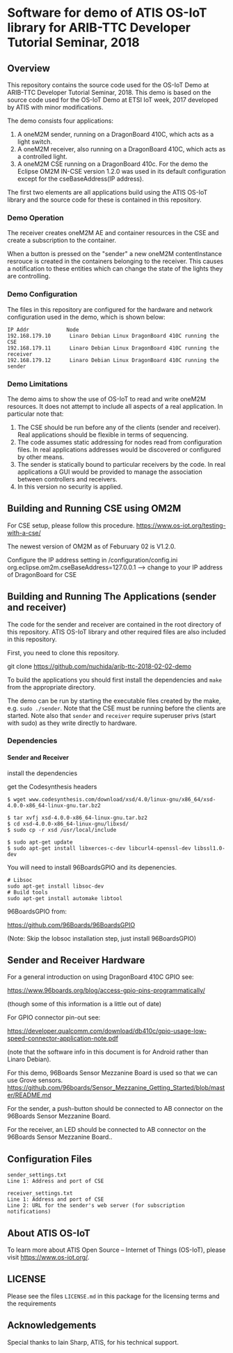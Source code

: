 # Software for demo of ATIS OS-IoT library for ARIB-TTC Developer Tutorial Seminar, 2018

## Overview

This repository contains the source code used for the OS-IoT Demo at ARIB-TTC Developer Tutorial Seminar, 2018. This demo is based on the source code used for the OS-IoT Demo at ETSI IoT week, 2017 developed by ATIS with minor modifications.

The demo consists four applications:
1. A oneM2M sender, running on a DragonBoard 410C, which acts as a light switch.
2. A oneM2M receiver, also running on a DragonBoard 410C, which acts as a controlled light.
3. A oneM2M CSE running on a DragonBoard 410c. For the demo the Eclipse OM2M IN-CSE version 1.2.0 was used in its default configuration except for the cseBaseAddress(IP address).

The first two elements are all applications build using the ATIS OS-IoT library and the source code
for these is contained in this repository. 

### Demo Operation

The receiver creates oneM2M AE and container resources in the CSE and create a subscription to the container.

When a button is pressed on the "sender" a new oneM2M contentInstance resrouce is created in the containers belonging to the receiver.
This causes a notification to these entities which can change the state of the lights they are controlling.

### Demo Configuration

The files in this repository are configured for the hardware and network configuration used in the demo, which is shown below:

```
IP Addr            Node
192.168.179.10      Linaro Debian Linux DragonBoard 410C running the CSE
192.168.179.11      Linaro Debian Linux DragonBoard 410C running the receiver
192.168.179.12      Linaro Debian Linux DragonBoard 410C running the sender 
```

### Demo Limitations

The demo aims to show the use of OS-IoT to read and write oneM2M resources. It does not attempt to include all aspects of a real application. In particular note that:
1. The CSE should be run before any of the clients (sender and receiver). Real applications should be flexible in terms of sequencing.
2. The code assumes static addressing for nodes read from configuration files. In real applications addresses would be discovered or configured by other means.
3. The sender is statically bound to particular receivers by the code. In real applications a GUI would be provided to manage the association between controllers and receivers.
4. In this version no security is applied.

## Building and Running CSE using OM2M

For CSE setup, please follow this procedure.
https://www.os-iot.org/testing-with-a-cse/

The newest version of OM2M as of Feburuary 02 is V1.2.0.

Configure the IP address setting in /configuration/config.ini
org.eclipse.om2m.cseBaseAddress=127.0.0.1  --> change to your IP address of DragonBoard for CSE

## Building and Running The Applications (sender and receiver)

The code for the sender and receiver are contained in the root directory of this repository. ATIS OS-IoT library and other required files are also included in this repository.

First, you need to clone this repository.

git clone https://github.com/nuchida/arib-ttc-2018-02-02-demo

To build the applications you should first install the dependencies and ```make``` from the appropriate directory.

The demo can be run by starting the executable files created by the make, e.g. ```sudo ./sender```. Note that the CSE must be running before the clients are started. Note also that ```sender``` and ```receiver``` require superuser privs (start with sudo) as they write directly to hardware.

### Dependencies

#### Sender and Receiver

install the dependencies

get the Codesynthesis headers
```
$ wget www.codesynthesis.com/download/xsd/4.0/linux-gnu/x86_64/xsd-4.0.0-x86_64-linux-gnu.tar.bz2

$ tar xvfj xsd-4.0.0-x86_64-linux-gnu.tar.bz2
$ cd xsd-4.0.0-x86_64-linux-gnu/libxsd/
$ sudo cp -r xsd /usr/local/include

$ sudo apt-get update
$ sudo apt-get install libxerces-c-dev libcurl4-openssl-dev libssl1.0-dev
```
You will need to install 96BoardsGPIO and its depenencies.

```
# Libsoc
sudo apt-get install libsoc-dev
# Build tools
sudo apt-get install automake libtool
```

96BoardsGPIO from:

https://github.com/96Boards/96BoardsGPIO

(Note: Skip the lobsoc installation step, just install 96BoardsGPIO)


## Sender and Receiver Hardware

For a general introduction on using DragonBoard 410C GPIO see:

https://www.96boards.org/blog/access-gpio-pins-programmatically/

(though some of this information is a little out of date)

For GPIO connector pin-out see:

https://developer.qualcomm.com/download/db410c/gpio-usage-low-speed-connector-application-note.pdf

(note that the software info in this document is for Android rather than Linaro Debian).

For this demo, 96Boards Sensor Mezzanine Board is used so that we can use Grove sensors.
https://github.com/96boards/Sensor_Mezzanine_Getting_Started/blob/master/README.md

For the sender, a push-button should be connected to AB connector on the 96Boards Sensor Mezzanine Board.

For the receiver, an LED should be connected to AB connector on the 96Boards Sensor Mezzanine Board..

## Configuration Files

```
sender_settings.txt
Line 1: Address and port of CSE

receiver_settings.txt
Line 1: Address and port of CSE
Line 2: URL for the sender's web server (for subscription notifications)

```
## About ATIS OS-IoT
To learn more about ATIS Open Source – Internet of Things (OS-IoT), please visit https://www.os-iot.org/.

## LICENSE
Please see the files ```LICENSE.md``` in this package for the licensing terms and the requirements

## Acknowledgements

Special thanks to Iain Sharp, ATIS, for his technical support.

